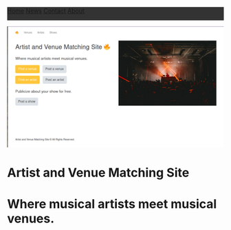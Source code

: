 <div class="topnav">
  <a class="active" href="#home">Home</a>
  <a href="#news">News</a>
  <a href="#contact">Contact</a>
  <a href="#about">About</a>
  <style>
   .topnav {
   background-color: #333;
   overflow: hidden;
   }

   /* Style the links inside the navigation bar */
   .topnav a {
   float: left;
   color: #f2f2f2;
   text-align: center;
   padding: 14px 16px;
   text-decoration: none;
   font-size: 17px;
   }

   /* Change the color of links on hover */
   .topnav a:hover {
   background-color: #ddd;
   color: black;
   }

   /* Add a color to the active/current link */
   .topnav a.active {
   background-color: #04AA6D;
   color: white;
   }
  </style>
</div>



![coverimage](coverimage.png)
# Artist and Venue Matching Site
# Where musical artists meet musical venues.
